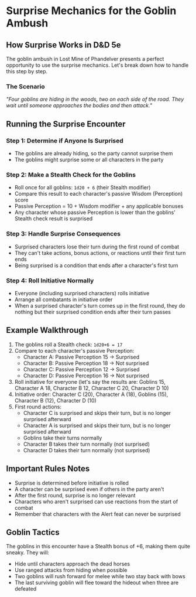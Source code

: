 # Surprise Mechanics for the Goblin Ambush

## How Surprise Works in D&D 5e

The goblin ambush in Lost Mine of Phandelver presents a perfect opportunity to use the surprise mechanics. Let's break down how to handle this step by step.

### The Scenario

*"Four goblins are hiding in the woods, two on each side of the road. They wait until someone approaches the bodies and then attack."*

## Running the Surprise Encounter

### Step 1: Determine if Anyone Is Surprised
- The goblins are already hiding, so the party cannot surprise them
- The goblins might surprise some or all characters in the party

### Step 2: Make a Stealth Check for the Goblins
- Roll once for all goblins: `1d20 + 6` (their Stealth modifier)
- Compare this result to each character's passive Wisdom (Perception) score
- Passive Perception = 10 + Wisdom modifier + any applicable bonuses
- Any character whose passive Perception is lower than the goblins' Stealth check result is surprised

### Step 3: Handle Surprise Consequences
- Surprised characters lose their turn during the first round of combat
- They can't take actions, bonus actions, or reactions until their first turn ends
- Being surprised is a condition that ends after a character's first turn

### Step 4: Roll Initiative Normally
- Everyone (including surprised characters) rolls initiative 
- Arrange all combatants in initiative order
- When a surprised character's turn comes up in the first round, they do nothing but their surprised condition ends after their turn passes

## Example Walkthrough

1. The goblins roll a Stealth check: `1d20+6 = 17`
2. Compare to each character's passive Perception:
   - Character A: Passive Perception 15 → Surprised
   - Character B: Passive Perception 18 → Not surprised
   - Character C: Passive Perception 12 → Surprised
   - Character D: Passive Perception 16 → Not surprised
3. Roll initiative for everyone (let's say the results are: Goblins 15, Character A 18, Character B 12, Character C 20, Character D 10)
4. Initiative order: Character C (20), Character A (18), Goblins (15), Character B (12), Character D (10)
5. First round actions:
   - Character C is surprised and skips their turn, but is no longer surprised afterward
   - Character A is surprised and skips their turn, but is no longer surprised afterward
   - Goblins take their turns normally 
   - Character B takes their turn normally (not surprised)
   - Character D takes their turn normally (not surprised)

## Important Rules Notes

- Surprise is determined before initiative is rolled
- A character can be surprised even if others in the party aren't
- After the first round, surprise is no longer relevant
- Characters who aren't surprised can use reactions from the start of combat
- Remember that characters with the Alert feat can never be surprised

## Goblin Tactics

The goblins in this encounter have a Stealth bonus of +6, making them quite sneaky. They will:
- Hide until characters approach the dead horses
- Use ranged attacks from hiding when possible
- Two goblins will rush forward for melee while two stay back with bows
- The last surviving goblin will flee toward the hideout when three are defeated
